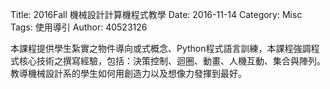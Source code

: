 Title: 2016Fall 機械設計計算機程式教學
Date: 2016-11-14 
Category: Misc
Tags: 使用導引
Author: 40523126

本課程提供學生紮實之物件導向或式概念、Python程式語言訓練，本課程強調程式核心技術之撰寫經驗，包括：決策控制、迴圈、動畫、人機互動、集合與陣列。
教導機械設計系的學生如何用創造力以及想像力發揮到最好。
